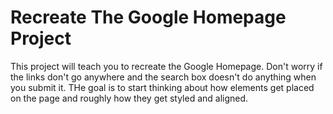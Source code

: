 # Recreate The Google Homepage Project

This project will teach you to recreate the Google Homepage. Don't worry if the links don't go anywhere and the search box doesn't do anything when you submit it. THe goal is to start thinking about how elements get placed on the page and roughly how they get styled and aligned.